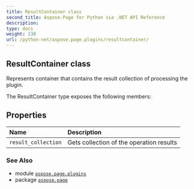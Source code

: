 ```yaml
---
title: ResultContainer class
second_title: Aspose.Page for Python via .NET API Reference
description: 
type: docs
weight: 130
url: /python-net/aspose.page.plugins/resultcontainer/
---
```


## ResultContainer class

Represents container that contains the result collection of processing the plugin.



The ResultContainer type exposes the following members:
## Properties
| Name | Description |
| :- | :- |
| `result_collection` | Gets collection of the operation results |

### See Also

* module [`aspose.page.plugins`](/page/python-net/aspose.page.plugins/)
* package [`aspose.page`](/page/python-net/)

